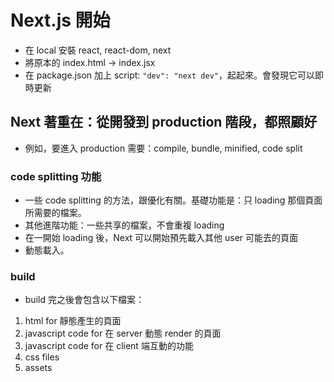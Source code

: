 # Next.js 開始

- 在 local 安裝 react, react-dom, next
- 將原本的 index.html → index.jsx
- 在 package.json 加上 script: `"dev": "next dev"`，起起來。會發現它可以即時更新

## Next 著重在：從開發到 production 階段，都照顧好

- 例如，要進入 production 需要：compile, bundle, minified, code split

### code splitting 功能

- 一些 code splitting 的方法，跟優化有關。基礎功能是：只 loading 那個頁面所需要的檔案。
- 其他進階功能：一些共享的檔案，不會重複 loading
- 在一開始 loading 後，Next 可以開始預先載入其他 user 可能去的頁面
- 動態載入。

### build

- build 完之後會包含以下檔案：

1. html for 靜態產生的頁面
2. javascript code for 在 server 動態 render 的頁面
3. javascript code for 在 client 端互動的功能
4. css files
5. assets
